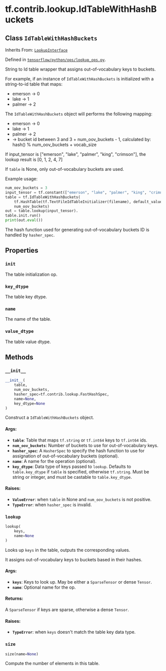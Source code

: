 <div itemscope itemtype="http://developers.google.com/ReferenceObject">
<meta itemprop="name" content="tf.contrib.lookup.IdTableWithHashBuckets" />
<meta itemprop="property" content="init"/>
<meta itemprop="property" content="key_dtype"/>
<meta itemprop="property" content="name"/>
<meta itemprop="property" content="value_dtype"/>
<meta itemprop="property" content="__init__"/>
<meta itemprop="property" content="lookup"/>
<meta itemprop="property" content="size"/>
</div>

# tf.contrib.lookup.IdTableWithHashBuckets

## Class `IdTableWithHashBuckets`

Inherits From: [`LookupInterface`](../../../tf/contrib/lookup/LookupInterface.md)



Defined in [`tensorflow/python/ops/lookup_ops.py`](https://www.tensorflow.org/code/tensorflow/python/ops/lookup_ops.py).

String to Id table wrapper that assigns out-of-vocabulary keys to buckets.

For example, if an instance of `IdTableWithHashBuckets` is initialized with a
string-to-id table that maps:
- emerson -> 0
- lake -> 1
- palmer -> 2

The `IdTableWithHashBuckets` object will performs the following mapping:
- emerson -> 0
- lake -> 1
- palmer -> 2
- <other term> -> bucket id between 3 and 3 + num_oov_buckets - 1, calculated
  by: hash(<term>) % num_oov_buckets + vocab_size

If input_tensor is ["emerson", "lake", "palmer", "king", "crimson"],
the lookup result is [0, 1, 2, 4, 7]

If `table` is None, only out-of-vocabulary buckets are used.

Example usage:

```python
num_oov_buckets = 3
input_tensor = tf.constant(["emerson", "lake", "palmer", "king", "crimnson"])
table = tf.IdTableWithHashBuckets(
    tf.HashTable(tf.TextFileIdTableInitializer(filename), default_value),
    num_oov_buckets)
out = table.lookup(input_tensor).
table.init.run()
print(out.eval())
```

The hash function used for generating out-of-vocabulary buckets ID is handled
by `hasher_spec`.

## Properties

<h3 id="init"><code>init</code></h3>

The table initialization op.

<h3 id="key_dtype"><code>key_dtype</code></h3>

The table key dtype.

<h3 id="name"><code>name</code></h3>

The name of the table.

<h3 id="value_dtype"><code>value_dtype</code></h3>

The table value dtype.



## Methods

<h3 id="__init__"><code>__init__</code></h3>

``` python
__init__(
    table,
    num_oov_buckets,
    hasher_spec=tf.contrib.lookup.FastHashSpec,
    name=None,
    key_dtype=None
)
```

Construct a `IdTableWithHashBuckets` object.

#### Args:

* <b>`table`</b>: Table that maps `tf.string` or `tf.int64` keys to `tf.int64` ids.
* <b>`num_oov_buckets`</b>: Number of buckets to use for out-of-vocabulary keys.
* <b>`hasher_spec`</b>: A `HasherSpec` to specify the hash function to use for
    assignation of out-of-vocabulary buckets  (optional).
* <b>`name`</b>: A name for the operation (optional).
* <b>`key_dtype`</b>: Data type of keys passed to `lookup`. Defaults to
    `table.key_dtype` if `table` is specified, otherwise `tf.string`.
    Must be string or integer, and must be castable to `table.key_dtype`.


#### Raises:

* <b>`ValueError`</b>: when `table` in None and `num_oov_buckets` is not positive.
* <b>`TypeError`</b>: when `hasher_spec` is invalid.

<h3 id="lookup"><code>lookup</code></h3>

``` python
lookup(
    keys,
    name=None
)
```

Looks up `keys` in the table, outputs the corresponding values.

It assigns out-of-vocabulary keys to buckets based in their hashes.

#### Args:

* <b>`keys`</b>: Keys to look up. May be either a `SparseTensor` or dense `Tensor`.
* <b>`name`</b>: Optional name for the op.


#### Returns:

A `SparseTensor` if keys are sparse, otherwise a dense `Tensor`.


#### Raises:

* <b>`TypeError`</b>: when `keys` doesn't match the table key data type.

<h3 id="size"><code>size</code></h3>

``` python
size(name=None)
```

Compute the number of elements in this table.



